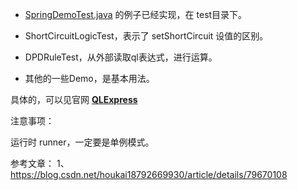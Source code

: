 - [SpringDemoTest.java](https://github.com/alibaba/QLExpress/blob/master/src/test/java/com/ql/util/express/test/spring/SpringDemoTest.java) 的例子已经实现，在 test目录下。

- ShortCircuitLogicTest，表示了 setShortCircuit 设值的区别。

- DPDRuleTest，从外部读取ql表达式，进行运算。
- 其他的一些Demo，是基本用法。



具体的，可以见官网 **[QLExpress](https://github.com/alibaba/QLExpress)**



注意事项：

运行时 runner，一定要是单例模式。



参考文章：
1、https://blog.csdn.net/houkai18792669930/article/details/79670108



